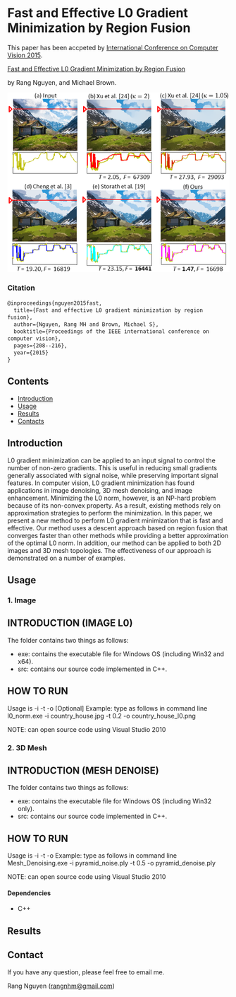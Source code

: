 # Fast and Effective L0 Gradient Minimization by Region Fusion

This paper has been accpeted by [International Conference on Computer Vision 2015](http://pamitc.org/iccv15/).

[Fast and Effective L0 Gradient Minimization by Region Fusion](https://www.cv-foundation.org/openaccess/content_iccv_2015/papers/Nguyen_Fast_and_Effective_ICCV_2015_paper.pdf)

by Rang Nguyen, and Michael Brown. 

![Figure](teaser.png)
### Citation
```
@inproceedings{nguyen2015fast,
  title={Fast and effective L0 gradient minimization by region fusion},
  author={Nguyen, Rang MH and Brown, Michael S},
  booktitle={Proceedings of the IEEE international conference on computer vision},
  pages={208--216},
  year={2015}
}
```


## Contents

- [Introduction](#introduction)
- [Usage](#usage)
- [Results](#results)
- [Contacts](#contacts)

## Introduction
L0 gradient minimization can be applied to an input signal to control the number of non-zero gradients. This is useful in reducing small gradients generally associated with signal noise, while preserving important signal features. In computer vision, L0 gradient minimization has found applications in image denoising, 3D mesh denoising, and image enhancement. Minimizing the L0 norm, however, is an NP-hard problem because of its non-convex property. As a result, existing methods rely on approximation strategies to perform the minimization. In this paper, we present a new method to perform L0 gradient minimization that is fast and effective. Our method uses a descent approach based on region fusion that converges faster than other methods while providing a better approximation of the optimal L0 norm. In addition, our method can be applied to both 2D images and 3D mesh topologies. The effectiveness of our approach
is demonstrated on a number of examples.

## Usage

### 1. Image
INTRODUCTION (IMAGE L0)
------------
The folder contains two things as follows:
 * exe: contains the executable file for Windows OS (including Win32 and x64).
 * src: contains our source code implemented in C++. 

HOW TO RUN
------------
Usage is -i <infile> -t <lambda> -o <outfile>[Optional]
Example: type as follows in command line 
l0_norm.exe -i country_house.jpg -t 0.2 -o country_house_l0.png

NOTE: can open source code using Visual Studio 2010


### 2. 3D Mesh
INTRODUCTION (MESH DENOISE)
------------
The folder contains two things as follows:
 * exe: contains the executable file for Windows OS (including Win32 only).
 * src: contains our source code implemented in C++. 

HOW TO RUN
------------
Usage is -i <infile> -t <lambda> -o <outfile>
Example: type as follows in command line 
Mesh_Denoising.exe -i pyramid_noise.ply -t 0.5 -o pyramid_denoise.ply

NOTE: can open source code using Visual Studio 2010

#### Dependencies
- C++



## Results





## Contact
If you have any question, please feel free to email me.

Rang Nguyen (rangnhm@gmail.com)
